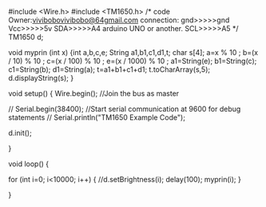 #include <Wire.h>
#include <TM1650.h>
/*
 code Owner:vivibobovivibobo@64gmail.com
 connection:
gnd>>>>>gnd
Vcc>>>>>5v
SDA>>>>>A4    arduino UNO or another.
SCL>>>>>A5
*/
TM1650 d;

void myprin (int x)
{int a,b,c,e;
String a1,b1,c1,d1,t;
char s[4];
a=x % 10 ;
b=(x / 10) % 10 ;
c=(x / 100) % 10 ;
e=(x / 1000) % 10 ;
a1=String(e);
b1=String(c);
c1=String(b);
d1=String(a);
t=a1+b1+c1+d1;
t.toCharArray(s,5);
d.displayString(s);
}


void setup() 
{
  Wire.begin(); //Join the bus as master

 // Serial.begin(38400); //Start serial communication at 9600 for debug statements
 // Serial.println("TM1650 Example Code");

  d.init();
   
}

void loop() 
{

  
 
 for (int i=0; i<10000; i++) {
   //d.setBrightness(i);
    delay(100);
     myprin(i);
 }
  
  
  
}
